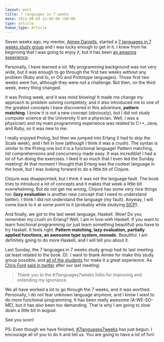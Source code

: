 ```yaml
---
layout: post
title: 7 languages in 7 weeks
date: 2011-08-03 13:00:00 +00:00
type: article
human_type: Article
---
```

Seven weeks ago, my mentor, [Aimee Daniells](https://twitter.com/#!/sermoa), started a [7 languages in 7 weeks study group](https://twitter.com/#!/search?q=%237languages7weeks) and I was lucky enough to get in it. I knew from he beginning that I was going to enjoy it, but it has been [an amazing experience](http://blog.plagelao.com/7languages7weeks/).

Personally, I have learned a lot. My programming background was not very wide, but it was enough to go through the first two weeks without any problem (Ruby and Io, or OO and Prototype languages). Those first two weeks were fun, although they were not a challenge. But then, on the third week, every thing changed.

It was Prolog week, and it was mind blowing! It made me change my approach to problem solving completely, and it also introduced me to one of the greatest concepts I have discovered in this adventure, **pattern matching**. I know it is not a new concept (obviously), but I did not study computer science at the University (I am a physician. Well, I was a physician) and my main programming experience was related to C++, Java, and Ruby, so it was new to me.

I really enjoyed Prolog, but then we jumped into Erlang (I had to skip the Scala week), and I fell in love (although I think it was a crush). The syntax is similar to the Prolog one but it is a functional language! Pattern matching, list comprehensions and concurrency made easy. It was incredible! I had a lot of fun doing the exercises. I liked it so much that I even led the Sunday meeting! At that moment I thought that Erlang was the coolest language in the book, but I was looking forward to do a little bit of Clojure.

Clojure was disappointed, but I think it was not the language fault. The book tries to introduce a lot of concepts and it makes that week a little bit overwhelming. But do not get me wrong, Clojure has some very nice things too (**lazy evaluation** is another new concept that I need to understand better). I think I did not understand the language (my fault). Anyway, I will come back to it at some point to it (probably while studying [SICP](http://blog.plagelao.com/SICP/)).

And finally, we got to the last week language, Haskell. Wow! Do you remember my crush on Erlang? Well, I am in love with Haskell. If you want to learn functional programming (or just learn something beautiful) you have to try Haskell. It feels right. **Pattern matching, lazy evaluation, partially applied functions, an awesome type system, monads**. Beautiful. I am definitely going to do more Haskell, and I will tell you about it.

Last Sunday, the 7 languages in 7 weeks study group had its last meeting (at least related to the book :D). I want to thank Aimee for make this study group possible, and [all of the students](https://twitter.com/#!/sermoa/sevenlanguages) for make it a great experience. As [Chris Ford](https://twitter.com/#!/ctford) [said in twitter](https://twitter.com/#!/ctford/status/97697770684690433) after our last meeting:

> Thank you to the #7languages7weeks folks for improving and extending my ignorance.


We all have worked a lot to go through the 7 weeks, and it was worthed. Personally, I do not fear unknown language anymore, and I know I want to do more functional programming. It has been really awesome (A-WE-SO-ME), but it has also been too demanding. That is why I am going to slow down a little bit in august.

See you soon!

PS: Even though we have finished, [#7languages7weeks](...) has just begun. I encourage all of you to do it and tell us. You are going to have a lot of fun!
